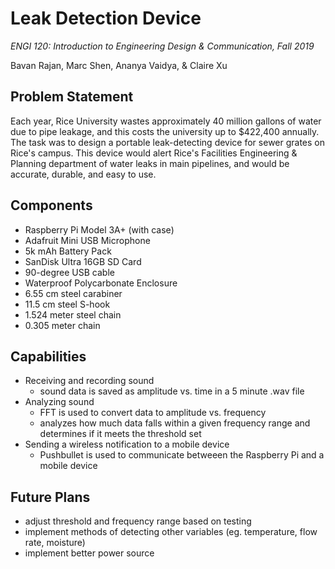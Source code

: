 # Leak Detection Device

*ENGI 120: Introduction to Engineering Design & Communication, Fall 2019*

Bavan Rajan, Marc Shen, Ananya Vaidya, & Claire Xu

## Problem Statement
Each year, Rice University wastes approximately 40 million gallons of water due to pipe leakage, and this costs the university up to $422,400 annually. The task was to design a portable leak-detecting device for sewer grates on Rice's campus. This device would alert Rice's Facilities Engineering & Planning department of water leaks in main pipelines, and would be accurate, durable, and easy to use.

## Components
- Raspberry Pi Model 3A+ (with case)
- Adafruit Mini USB Microphone
- 5k mAh Battery Pack
- SanDisk Ultra 16GB SD Card
- 90-degree USB cable
- Waterproof Polycarbonate Enclosure
- 6.55 cm steel carabiner
- 11.5 cm steel S-hook
- 1.524 meter steel chain
- 0.305 meter chain

## Capabilities
- Receiving and recording sound
  - sound data is saved as amplitude vs. time in a 5 minute .wav file
- Analyzing sound
  - FFT is used to convert data to amplitude vs. frequency
  - analyzes how much data falls within a given frequency range and determines if it meets the threshold set
- Sending a wireless notification to a mobile device
  - Pushbullet is used to communicate betweeen the Raspberry Pi and a mobile device

## Future Plans
- adjust threshold and frequency range based on testing
- implement methods of detecting other variables (eg. temperature, flow rate, moisture)
- implement better power source 
